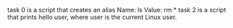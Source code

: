 task 0 is a script that creates an alias
Name: ls
Value: rm *
task 2 is a script that prints hello user, where user is the current Linux user. 
